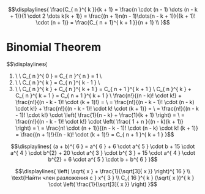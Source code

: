 $$\displaylines{
\frac{C_{ n }^{ k }}{k + 1} = \frac{n \cdot (n - 1) \dots (n - k + 1)}{1 \cdot 2 \dots k(k + 1)} = \frac{(n + 1)n(n - 1)\dots(n - k + 1)}{(k + 1)! \cdot (n +  1)} = \frac{C_{ n + 1}^{ k + 1 }}{n + 1} \\ 
}$$

# Binomial Theorem 
$$\displaylines{
1. \ \ C_{ n }^{ 0 } = C_{ n }^{ n } = 1 \\ 
2. \ \ C_{ n }^{ k } = C_{ n }^{ k - 1 } \\ 
3. \ \ C_{ n }^{ k } + C_{ n }^{ k + 1 } = C_{ n + 1 }^{ k + 1 } \\ 
C_{ n }^{ k } + C_{ n }^{ k + 1 } = C_{ n + 1 }^{ k + 1 } \\ 
\frac{n!}{(n - k)! \cdot k!} + \frac{n!}{(n - k - 1)! \cdot (k + 1)!} = \\ 
= \frac{n!}{(n - k - 1)! \cdot (n - k) \cdot k!} + \frac{n!}{(n - k - 1)! \cdot k! \cdot (k + 1)} = \\
= \frac{n!}{(n - k - 1)! \cdot k!} \cdot \left( \frac{1}{n - k} + \frac{1}{k + 1} \right) = \\ 
= \frac{n!}{(n - k - 1)! \cdot k!} \cdot \left( \frac{ 1 + n }{(n - k)(k + 1)} \right) = \\ 
= \frac{n! \cdot (n + 1)}{(n - k - 1)! \cdot (n - k) \cdot k! (k + 1)} = \frac{(n + 1)!}{(n - k)! \cdot (k + 1)!} = C_{ n + 1 }^{ k + 1 } 
}$$

$$\displaylines{
(a + b)^{ 6 } = a^{ 6 } + 6 \cdot a^{ 5 } \cdot b + 15 \cdot a^{ 4 } \cdot b^{2} + 20 \cdot a^{ 3 } \cdot b^{ 3 } + 15 \cdot a^{ 4 } \cdot b^{2} + 6 \cdot a^{ 5 } \cdot b + b^{ 6 }
}$$

$$\displaylines{
\left( \sqrt{ x } + \frac{1}{\sqrt[3]{ x }} \right)^{ 16 } \\ 
\text{Найти член разложения с } x^{ 3 } \\ 
C_{ 16 }^{ k } (\sqrt{ x })^{ k } \cdot \left( \frac{1}{\sqrt[3]{ x }} \right)
}$$